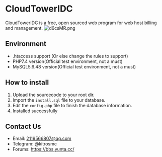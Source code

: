 # CloudTowerIDC
CloudTowerIDC is a free, open sourced web program for web host billing and management.
![d6csMR.png](https://s1.ax1x.com/2020/08/25/d6csMR.png)

## Environment
- .htaccess support (Or else change the rules to support)
- PHP7.4 version(Official test environment, not a must)
- MySQL5.6.48 version(Official test environment, not a must)

## How to install
1. Upload the sourcecode to your root dir.
2. Import the `install.sql` file to your database.
3. Edit the `config.php` file to finish the database information.
4. Installed successfully

## Contact Us
- Email: 2119566807@qq.com
- Telegram: @kitrosmc
- Forums: https://bbs.yunta.cc/